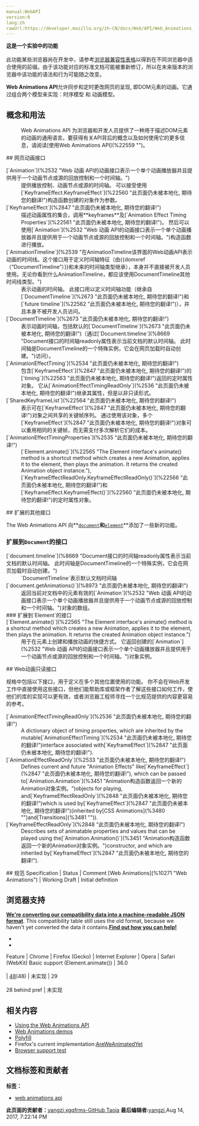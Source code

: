 ```yaml
---
manual:WebAPI
version:0
lang:zh
rawUrl:https://developer.mozilla.org/zh-CN/docs/Web/API/Web_Animations_API
---
```






**这是一个实验中的功能**<br></br>此功能某些浏览器尚在开发中，请参考[浏览器兼容性表格](%22558 "")以得到在不同浏览器中适合使用的前缀。由于该功能对应的标准文档可能被重新修订，所以在未来版本的浏览器中该功能的语法和行为可能随之改变。




**Web Animations API**允许同步和定时更改网页的呈现, 即DOM元素的动画。它通过组合两个模型来实现：时序模型 和 动画模型。



## 概念和用法<a name="概念和用法"></a>
<dl><dd>Web Animations API 为浏览器和开发人员提供了一种用于描述DOM元素的动画的通用语言。要获得有关API背后的概念以及如何使用它的更多信息，请阅读[使用Web Amimations API](%22559 "")。</dd></dl>
## 网页动画接口<a name="网页动画接口"></a>
<dl></dl><dl><dt id=''>[`Animation`](%2532 "Web 动画 API的动画接口表示一个单个动画播放器并且提供用于一个动画节点或源的回放控制和一个时间轴。")</dt><dd>提供播放控制、动画节点或源的时间轴。 可以接受使用[`KeyframeEffect.KeyframeEffect`](%22560 "此页面仍未被本地化, 期待您的翻译!")构造函数创建的对象作为参数。</dd><dt id=''>[`KeyframeEffect`](%2847 "此页面仍未被本地化, 期待您的翻译!")</dt><dd>描述动画属性的集合，调用**keyframes**及[`Animation Effect Timing Properties`](%22561 "此页面仍未被本地化, 期待您的翻译!")。 然后可以使用[`Animation`](%2532 "Web 动画 API的动画接口表示一个单个动画播放器并且提供用于一个动画节点或源的回放控制和一个时间轴。")构造函数进行播放。</dd><dt id=''>[`AnimationTimeline`](%2539 "在AnimationTimeline该界面的Web动画API表示动画的时间线。这个接口用于定义时间轴特征（由{{domxref（“DocumentTimeline”）}}和未来的时间轴类型继承），本身并不直接被开发人员使用。无论你看到什么AnimationTimeline，都应该使用DocumentTimeline其他时间线类型。")</dt><dd>表示动画的时间轴。 此接口用以定义时间轴功能（继承自[`DocumentTimeline`](%2673 "此页面仍未被本地化, 期待您的翻译!")和[`future timeline`](%22562 "此页面仍未被本地化, 期待您的翻译!")），并且本身不被开发人员访问。</dd><dt id=''>[`DocumentTimeline`](%2673 "此页面仍未被本地化, 期待您的翻译!")</dt><dd>表示动画时间轴，包括默认的[`DocumentTimeline`](%2673 "此页面仍未被本地化, 期待您的翻译!")（通过[`Document.timeline`](%8669 "Document接口的时间轴readonly属性表示当前文档的默认时间轴。 此时间轴是DocumentTimeline的一个特殊实例，它会在网页加载时自动创建。")访问）。</dd><dt id=''>[`AnimationEffectTiming`](%2534 "此页面仍未被本地化, 期待您的翻译!")</dt><dd>包含[`KeyframeEffect`](%2847 "此页面仍未被本地化, 期待您的翻译!")的[`timing`](%22563 "此页面仍未被本地化, 期待您的翻译!")返回的定时属性对象。 它从[`AnimationEffectTimingReadOnly`](%2536 "此页面仍未被本地化, 期待您的翻译!")继承其属性，但是以非只读形式。</dd><dt id=''>[`SharedKeyframeList`](%22564 "此页面仍未被本地化, 期待您的翻译!")</dt><dd>表示可在[`KeyframeEffect`](%2847 "此页面仍未被本地化, 期待您的翻译!")对象之间共享的关键帧序列。 通过使用该对象，多个[`KeyframeEffect`](%2847 "此页面仍未被本地化, 期待您的翻译!")对象可以重用相同的关键帧，而无需支付多次解析它们的成本。</dd><dt id=''>[`AnimationEffectTimingProperties`](%2535 "此页面仍未被本地化, 期待您的翻译!")</dt><dd>[`Element.animate()`](%22565 "The Element interface's animate() method is a shortcut method which creates a new Animation, applies it to the element, then plays the animation. It returns the created Animation object instance."),[`KeyframeEffectReadOnly.KeyframeEffectReadOnly()`](%22566 "此页面仍未被本地化, 期待您的翻译!")和[`KeyframeEffect.KeyframeEffect()`](%22560 "此页面仍未被本地化, 期待您的翻译!")的定时属性对象。</dd></dl>
## 扩展的其他接口<a name="扩展的其他接口"></a>


The Web Animations API 向**[`document`](%2670 "Document 接口提供了一些在浏览器服务中作为页面内容入口点而加载的一些页面，也就是 DOM 树。 DOM 树包括诸如 <body> 和 <table> 之类的元素，及其他元素。其也为文档（document）提供了全局性的函数，例如获取页面的 URL、在文档中创建新的 element 的函数。")**和**[`element`](%2687 "Element（元素）接口是 Document的一个对象. 这个接口描述了所有相同种类的元素所普遍具有的方法和属性。 这些继承自Element并且增加了一些额外功能的接口描述了具体的行为. 例如,  HTMLElement 接口是所有HTML元素的基础接口， 而 SVGElement 接口是所有SVG元素的基本接口.")**添加了一些新的功能。


### 扩展到`Document`的接口<a name="扩展到_Document_的接口"></a>
<dl><dt id=''>[`document.timeline`](%8669 "Document接口的时间轴readonly属性表示当前文档的默认时间轴。 此时间轴是DocumentTimeline的一个特殊实例，它会在网页加载时自动创建。")</dt><dd>`DocumentTimeline`表示默认文档时间轴</dd><dt id=''>[`document.getAnimations()`](%8973 "此页面仍未被本地化, 期待您的翻译!")</dt><dd>返回当前对文档中的元素有效的[`Animation`](%2532 "Web 动画 API的动画接口表示一个单个动画播放器并且提供用于一个动画节点或源的回放控制和一个时间轴。")对象的数组。</dd><dt id=''>
### 扩展到`Element`的接口<a name="扩展到_Element_的接口"></a>
</dt><dt id=''>[`Element.animate()`](%22565 "The Element interface's animate() method is a shortcut method which creates a new Animation, applies it to the element, then plays the animation. It returns the created Animation object instance.")</dt><dd>用于在元素上创建和播放动画的快捷方式。 它返回创建的[`Animation`](%2532 "Web 动画 API的动画接口表示一个单个动画播放器并且提供用于一个动画节点或源的回放控制和一个时间轴。")对象实例。</dd></dl><dl></dl>
## Web动画只读接口<a name="Web动画只读接口"></a>


规格中包括以下接口，用于定义在多个其他位置使用的功能。 你不会在Web开发工作中直接使用这些接口，但他们能帮助库或框架作者了解这些接口如何工作，使他们的库的实现可以更有效，或者浏览器工程师寻找一个比规范提供的内容更容易的参考。

<dl><dt id=''>[`AnimationEffectTimingReadOnly`](%2536 "此页面仍未被本地化, 期待您的翻译!")</dt><dd>A dictionary object of timing properties, which are inherited by the mutable[`AnimationEffectTiming`](%2534 "此页面仍未被本地化, 期待您的翻译!")interface associated with[`KeyframeEffect`](%2847 "此页面仍未被本地化, 期待您的翻译!").</dd><dt id=''>[`AnimationEffectReadOnly`](%2533 "此页面仍未被本地化, 期待您的翻译!")</dt><dd>Defines current and future &quot;Animation Effects&quot; like[`KeyframeEffect`](%2847 "此页面仍未被本地化, 期待您的翻译!"), which can be passed to[`Animation.Animation`](%3451 "Animation构造函数返回一个新的Animation对象实例。")objects for playing, and[`KeyframeEffectReadOnly`](%2848 "此页面仍未被本地化, 期待您的翻译!")which is used by[`KeyframeEffect`](%2847 "此页面仍未被本地化, 期待您的翻译!")(inherited by[CSS Animations](%3480 "")and[Transitions](%3481 "")).</dd><dt id=''>[`KeyframeEffectReadOnly`](%2848 "此页面仍未被本地化, 期待您的翻译!")</dt><dd>Describes sets of animatable properties and values that can be played using the[`Animation.Animation()`](%3451 "Animation构造函数返回一个新的Animation对象实例。")constructor, and which are inherited by[`KeyframeEffect`](%2847 "此页面仍未被本地化, 期待您的翻译!").</dd></dl>
## 规范<a name="规范"></a>
Specification | Status | Comment 
[Web Animations](%10271 "Web Animations") | Working Draft | Initial definition 


## 浏览器支持<a name="浏览器支持"></a>


**[We&#39;re converting our compatibility data into a machine-readable JSON format](%3344 "")**. This compatibility table still uses the old format, because we haven&#39;t yet converted the data it contains.**[Find out how you can help!](%3392 "")**


* 
* 
Feature | Chrome | Firefox (Gecko) | Internet Explorer | Opera | Safari (WebKit) 
Basic support (Element.animate()) | 36.0<br></br> | [48](%4490 "Released on 2016-08-02.")(48) | 未实现 | 29<br></br>28 behind pref | 未实现 








## 相关内容<a name="相关内容"></a>





* [Using the Web Animations API](%3536 "")
* [Web Animations demos](%22567 "")
* [Polyfill](%22568 "")
* Firefox&#39;s current implementation:[AreWeAnimatedYet](%22569 "")
* [Browser support test](%22570 "")



## 文档标签和贡献者
**标签：**
* [web animations api](%3491 "")

**此页面的贡献者：**[yangzi](%22571 ""),[xgqfrms-GitHub](%57 ""),[Taoja](%3471 "")
**最后编辑者:**[yangzi](%22571 ""),<time>Aug 14, 2017, 7:22:14 PM</time>


